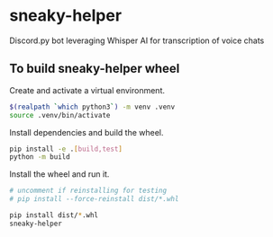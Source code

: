 # sneaky-helper
Discord.py bot leveraging Whisper AI for transcription of voice chats

## To build sneaky-helper wheel

Create and activate a virtual environment.

```sh
$(realpath `which python3`) -m venv .venv
source .venv/bin/activate
```

Install dependencies and build the wheel.

```sh
pip install -e .[build,test]
python -m build
```

Install the wheel and run it.

```sh
# uncomment if reinstalling for testing
# pip install --force-reinstall dist/*.whl

pip install dist/*.whl
sneaky-helper
```
